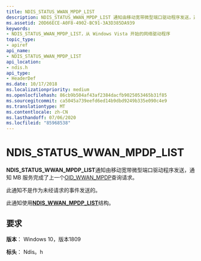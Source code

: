 ```yaml
---
title: NDIS_STATUS_WWAN_MPDP_LIST
description: NDIS_STATUS_WWAN_MPDP_LIST 通知由移动宽带微型端口驱动程序发送，通知 MB 服务完成了上一个 OID_WWAN_MPDP 查询请求。
ms.assetid: 20D66ECE-A0F8-4902-BC91-3A3D385DA939
keywords:
- NDIS_STATUS_WWAN_MPDP_LIST，从 Windows Vista 开始的网络驱动程序
topic_type:
- apiref
api_name:
- NDIS_STATUS_WWAN_MPDP_LIST
api_location:
- ndis.h
api_type:
- HeaderDef
ms.date: 10/17/2018
ms.localizationpriority: medium
ms.openlocfilehash: 86cb9b504af43af2384dacfb9025053465b31f85
ms.sourcegitcommit: ca5045a739eefd6ed14b9dbd9249b335e090c4e9
ms.translationtype: MT
ms.contentlocale: zh-CN
ms.lasthandoff: 07/06/2020
ms.locfileid: "85968538"
---
```

# <a name="ndis_status_wwan_mpdp_list"></a>NDIS_STATUS_WWAN_MPDP_LIST

**NDIS_STATUS_WWAN_MPDP_LIST**通知由移动宽带微型端口驱动程序发送，通知 MB 服务完成了上一个[OID_WWAN_MPDP](oid-wwan-mpdp.md)查询请求。

此通知不是作为未经请求的事件发送的。

此通知使用[**NDIS_WWAN_MPDP_LIST**](https://docs.microsoft.com/windows-hardware/drivers/ddi/ndiswwan/ns-ndiswwan-_ndis_wwan_mpdp_list)结构。

## <a name="requirements"></a>要求

**版本**： Windows 10，版本1809

**标头**： Ndis。h

